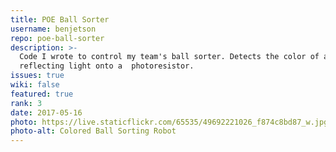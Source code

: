 ```yaml
---
title: POE Ball Sorter
username: benjetson
repo: poe-ball-sorter
description: >-
  Code I wrote to control my team's ball sorter. Detects the color of a ball by
  reflecting light onto a  photoresistor.
issues: true
wiki: false
featured: true
rank: 3
date: 2017-05-16
photo: https://live.staticflickr.com/65535/49692221026_f874c8bd87_w.jpg
photo-alt: Colored Ball Sorting Robot
---
```


